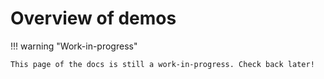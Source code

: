 # Overview of demos

!!! warning "Work-in-progress"

    This page of the docs is still a work-in-progress. Check back later!

